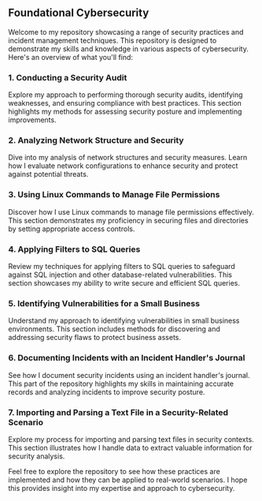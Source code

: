 Foundational Cybersecurity
------------------------------------------

Welcome to my repository showcasing a range of security practices and incident management techniques. This repository is designed to demonstrate my skills and knowledge in various aspects of cybersecurity. Here's an overview of what you'll find:

### 1\. Conducting a Security Audit

Explore my approach to performing thorough security audits, identifying weaknesses, and ensuring compliance with best practices. This section highlights my methods for assessing security posture and implementing improvements.

### 2\. Analyzing Network Structure and Security

Dive into my analysis of network structures and security measures. Learn how I evaluate network configurations to enhance security and protect against potential threats.

### 3\. Using Linux Commands to Manage File Permissions

Discover how I use Linux commands to manage file permissions effectively. This section demonstrates my proficiency in securing files and directories by setting appropriate access controls.

### 4\. Applying Filters to SQL Queries

Review my techniques for applying filters to SQL queries to safeguard against SQL injection and other database-related vulnerabilities. This section showcases my ability to write secure and efficient SQL queries.

### 5\. Identifying Vulnerabilities for a Small Business

Understand my approach to identifying vulnerabilities in small business environments. This section includes methods for discovering and addressing security flaws to protect business assets.

### 6\. Documenting Incidents with an Incident Handler's Journal

See how I document security incidents using an incident handler's journal. This part of the repository highlights my skills in maintaining accurate records and analyzing incidents to improve security posture.

### 7\. Importing and Parsing a Text File in a Security-Related Scenario

Explore my process for importing and parsing text files in security contexts. This section illustrates how I handle data to extract valuable information for security analysis.

Feel free to explore the repository to see how these practices are implemented and how they can be applied to real-world scenarios. I hope this provides insight into my expertise and approach to cybersecurity.
